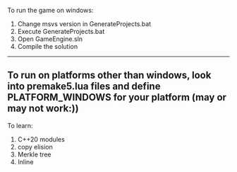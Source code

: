 To run the game on windows:
1) Change msvs version in GenerateProjects.bat
2) Execute GenerateProjects.bat
3) Open GameEngine.sln
4) Compile the solution
---------------------------------
To run on platforms other than windows, look into premake5.lua files and define PLATFORM_WINDOWS for your platform (may or may not work:))
---------------------------------
To learn:
1) C++20 modules
2) copy elision
3) Merkle tree
4) Inline